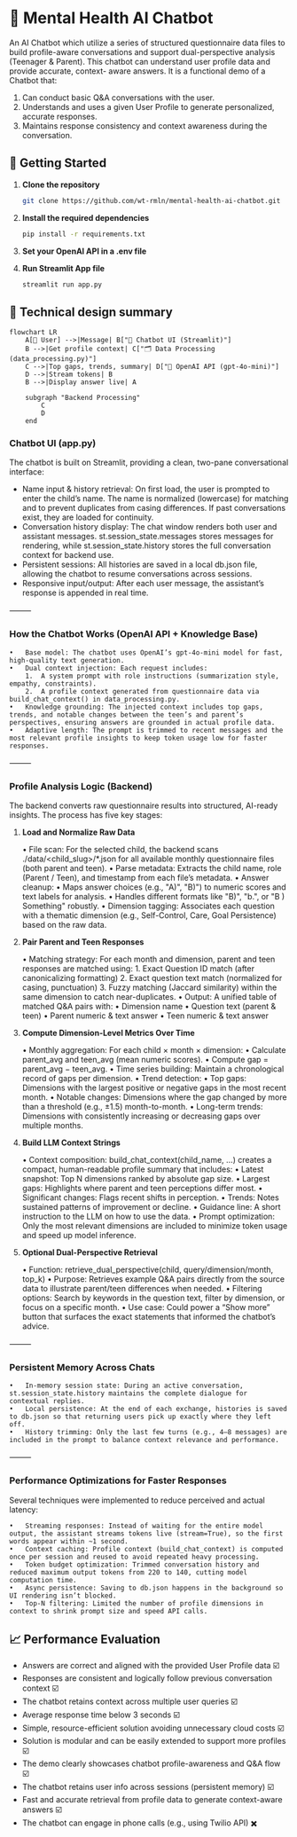 # 🌟 Mental Health AI Chatbot
An AI Chatbot which utilize a series of structured questionnaire data files to build profile-aware conversations and support dual-perspective analysis (Teenager & Parent). This chatbot can understand user profile data and provide accurate, context-
aware answers. It is a functional demo of a Chatbot that:
1. Can conduct basic Q&A conversations with the user.
2. Understands and uses a given User Profile to generate personalized, accurate responses.
3. Maintains response consistency and context awareness during the conversation.

## 🚀 Getting Started

1. **Clone the repository** 

    ```bash 
    git clone https://github.com/wt-rmln/mental-health-ai-chatbot.git
    ```

2. **Install the required dependencies**

    ```bash
    pip install -r requirements.txt
    ```

4. **Set your OpenAI API in a .env file**

3. **Run Streamlit App file**

    ```bash
    streamlit run app.py
    ```

## 📝 Technical design summary

```mermaid
flowchart LR
    A[👤 User] -->|Message| B["💬 Chatbot UI (Streamlit)"]
    B -->|Get profile context| C["🗂 Data Processing (data_processing.py)"]
    C -->|Top gaps, trends, summary| D["🧠 OpenAI API (gpt-4o-mini)"]
    D -->|Stream tokens| B
    B -->|Display answer live| A

    subgraph "Backend Processing"
        C
        D
    end
```

### Chatbot UI (app.py)

The chatbot is built on Streamlit, providing a clean, two-pane conversational interface:

* Name input & history retrieval: On first load, the user is prompted to enter the child’s name. The name is normalized (lowercase) for matching and to prevent duplicates from casing differences. If past conversations exist, they are loaded for continuity.
* Conversation history display: The chat window renders both user and assistant messages. st.session_state.messages stores messages for rendering, while st.session_state.history stores the full conversation context for backend use.
* Persistent sessions: All histories are saved in a local db.json file, allowing the chatbot to resume conversations across sessions.
* Responsive input/output: After each user message, the assistant’s response is appended in real time.

⸻

### How the Chatbot Works (OpenAI API + Knowledge Base)

	•	Base model: The chatbot uses OpenAI’s gpt-4o-mini model for fast, high-quality text generation.
	•	Dual context injection: Each request includes:
		1.	A system prompt with role instructions (summarization style, empathy, constraints).
		2.	A profile context generated from questionnaire data via build_chat_context() in data_processing.py.
	•	Knowledge grounding: The injected context includes top gaps, trends, and notable changes between the teen’s and parent’s perspectives, ensuring answers are grounded in actual profile data.
	•	Adaptive length: The prompt is trimmed to recent messages and the most relevant profile insights to keep token usage low for faster responses.

⸻

### Profile Analysis Logic (Backend)

The backend converts raw questionnaire results into structured, AI-ready insights. The process has five key stages:

1. **Load and Normalize Raw Data**
   
	•	File scan: For the selected child, the backend scans ./data/<child_slug>/*.json for all available monthly questionnaire files (both parent and teen).
	•	Parse metadata: Extracts the child name, role (Parent / Teen), and timestamp from each file’s metadata.
	•	Answer cleanup:
	•	Maps answer choices (e.g., "A)", "B)") to numeric scores and text labels for analysis.
	•	Handles different formats like "B)", "b.", or "B ) Something" robustly.
	•	Dimension tagging: Associates each question with a thematic dimension (e.g., Self-Control, Care, Goal Persistence) based on the raw data.

3. **Pair Parent and Teen Responses**
   
	•	Matching strategy: For each month and dimension, parent and teen responses are matched using:
		1.	Exact Question ID match (after canonicalizing formatting)
		2.	Exact question text match (normalized for casing, punctuation)
		3.	Fuzzy matching (Jaccard similarity) within the same dimension to catch near-duplicates.
	•	Output: A unified table of matched Q&A pairs with:
	•	Dimension name
	•	Question text (parent & teen)
	•	Parent numeric & text answer
	•	Teen numeric & text answer

5. **Compute Dimension-Level Metrics Over Time**
   
	•	Monthly aggregation: For each child × month × dimension:
	•	Calculate parent_avg and teen_avg (mean numeric scores).
	•	Compute gap = parent_avg − teen_avg.
	•	Time series building: Maintain a chronological record of gaps per dimension.
	•	Trend detection:
	•	Top gaps: Dimensions with the largest positive or negative gaps in the most recent month.
	•	Notable changes: Dimensions where the gap changed by more than a threshold (e.g., ±1.5) month-to-month.
	•	Long-term trends: Dimensions with consistently increasing or decreasing gaps over multiple months.

7. **Build LLM Context Strings**
   
	•	Context composition: build_chat_context(child_name, …) creates a compact, human-readable profile summary that includes:
	•	Latest snapshot: Top N dimensions ranked by absolute gap size.
	•	Largest gaps: Highlights where parent and teen perceptions differ most.
	•	Significant changes: Flags recent shifts in perception.
	•	Trends: Notes sustained patterns of improvement or decline.
	•	Guidance line: A short instruction to the LLM on how to use the data.
	•	Prompt optimization: Only the most relevant dimensions are included to minimize token usage and speed up model inference.

9. **Optional Dual-Perspective Retrieval**
    
	•	Function: retrieve_dual_perspective(child, query/dimension/month, top_k)
	•	Purpose: Retrieves example Q&A pairs directly from the source data to illustrate parent/teen differences when needed.
	•	Filtering options: Search by keywords in the question text, filter by dimension, or focus on a specific month.
	•	Use case: Could power a “Show more” button that surfaces the exact statements that informed the chatbot’s advice.

⸻

### Persistent Memory Across Chats

	•	In-memory session state: During an active conversation, st.session_state.history maintains the complete dialogue for contextual replies.
	•	Local persistence: At the end of each exchange, histories is saved to db.json so that returning users pick up exactly where they left off.
	•	History trimming: Only the last few turns (e.g., 4–8 messages) are included in the prompt to balance context relevance and performance.

⸻

### Performance Optimizations for Faster Responses

Several techniques were implemented to reduce perceived and actual latency:

	•	Streaming responses: Instead of waiting for the entire model output, the assistant streams tokens live (stream=True), so the first words appear within ~1 second.
	•	Context caching: Profile context (build_chat_context) is computed once per session and reused to avoid repeated heavy processing.
	•	Token budget optimization: Trimmed conversation history and reduced maximum output tokens from 220 to 140, cutting model computation time.
	•	Async persistence: Saving to db.json happens in the background so UI rendering isn’t blocked.
	•	Top-N filtering: Limited the number of profile dimensions in context to shrink prompt size and speed API calls.

## 📈 Performance Evaluation

* Answers are correct and aligned with the provided User Profile data ☑️
* Responses are consistent and logically follow previous conversation context ☑️
* The chatbot retains context across multiple user queries ☑️
* Average response time below 3 seconds ☑️
* Simple, resource-efficient solution avoiding unnecessary cloud costs ☑️
* Solution is modular and can be easily extended to support more profiles ☑️
* The demo clearly showcases chatbot profile-awareness and Q&A flow ☑️
* The chatbot retains user info across sessions (persistent memory) ☑️
* Fast and accurate retrieval from profile data to generate context-aware answers ☑️
* The chatbot can engage in phone calls (e.g., using Twilio API) ✖️
